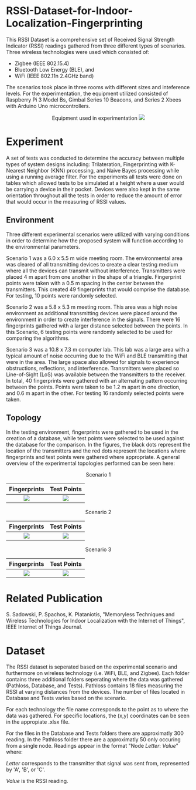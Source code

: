 # RSSI-Dataset-for-Indoor-Localization-Fingerprinting

This RSSI Dataset is a comprehensive set of Received Signal Strength Indicator (RSSI) readings gathered from three different types of scenarios. Three wireless technologies were used which consisted of:
 
 - Zigbee (IEEE 802.15.4)
 - Bluetooth Low Energy (BLE), and
 - WiFi (IEEE 802.11n 2.4GHz band)

 
The scenarios took place in three rooms with different sizes and inteference levels. For the experimentation, the equipment utilized consisted of Raspberry Pi 3 Model Bs, Gimbal Series 10 Beacons, and Series 2 Xbees with Arduino Uno microcontrollers.
 
  <p align="center">
Equipment used in experimentation
<img src="https://github.com/pspachos/Raw-RSSI-Dataset-for-Indoor-Localization-Fingerprinting/blob/master/img/equipment.jpg">
 </p>
 
 # Experiment
A set of tests was conducted to determine the accuracy between multiple types of system designs including: Trilateration, Fingerprinting with K-Nearest Neighbor (KNN) processing, and Naive Bayes processing while using a running average filter. For the experiments all tests were done on tables which allowed tests to be simulated at a height where a user would be carrying a device in their pocket. Devices were also kept in the same orientation throughout all the tests in order to reduce the amount of error that would occur in the measuring of RSSI values.
 
 ## Environment
Three different experimental scenarios were utilized with varying conditions in order to determine how the proposed system will function according to the environmental parameters.

Scenario 1 was a 6.0 x 5.5 m wide meeting room. The environmental area was cleared of all transmitting devices to create a clear testing medium where all the devices can transmit without interference. Transmitters were placed 4 m apart from one another in the shape of a triangle. Fingerprint points were taken with a 0.5 m spacing in the center between the transmitters. This created 49 fingerprints that would comprise the database. For testing, 10 points were randomly selected.

Scenario 2 was a 5.8 x 5.3 m meeting room. This area was a high noise environment as additional transmitting devices were placed around the environment in order to create interference in the signals. There were 16 fingerprints gathered with a larger distance selected between the points. In this Scenario, 6 testing points were randomly selected to be used for comparing the algorithms.

Scenario 3 was a 10.8 x 7.3 m computer lab. This lab was a large area with a typical amount of noise occurring due to the WiFi and BLE transmitting that were in the area. The large space also allowed for signals to experience obstructions, reflections, and interference. Transmitters were placed so Line-of-Sight (LoS) was available between the transmitters to the receiver. In total, 40 fingerprints were gathered with an alternating pattern occurring between the points. Points were taken to be 1.2 m apart in one direction, and 0.6 m apart in the other. For testing 16 randomly selected points were taken.


 
 ## Topology
In the testing environment, fingerprints were gathered to be used in the creation of a database, while test points were selected to be used against the database for the comparison. In the figures, the black dots represent the location of the transmitters and the red dots represent the locations where fingerprints and test points were gathered where appropriate. A general overview of the experimental topologies performed can be seen here:
 <p align="center">
Scenario 1
 
  Fingerprints             |  Test Points
:-------------------------:|:-------------------------:
![](https://github.com/pspachos/Raw-RSSI-Dataset-for-Indoor-Localization-Fingerprinting/blob/master/img/Scenario1_Fingerprints.png)  |  ![](https://github.com/pspachos/Raw-RSSI-Dataset-for-Indoor-Localization-Fingerprinting/blob/master/img/Scenario1_Tests.png)

  <p align="center">
  Scenario 2
 
  Fingerprints             |  Test Points
:-------------------------:|:-------------------------:
![](https://github.com/pspachos/Raw-RSSI-Dataset-for-Indoor-Localization-Fingerprinting/blob/master/img/Scenario2_Fingerprints.png)  |  ![](https://github.com/pspachos/Raw-RSSI-Dataset-for-Indoor-Localization-Fingerprinting/blob/master/img/Scenario2_Tests.png)

<p align="center">
Scenario 3
 
  Fingerprints             |  Test Points
:-------------------------:|:-------------------------:
![](https://github.com/pspachos/Raw-RSSI-Dataset-for-Indoor-Localization-Fingerprinting/blob/master/img/Scenario3_Fingerprints.png)  |  ![](https://github.com/pspachos/Raw-RSSI-Dataset-for-Indoor-Localization-Fingerprinting/blob/master/img/Scenario3_Tests.png)
  
  </p>
  
 # Related Publication
 
S. Sadowski, P. Spachos, K. Plataniotis, "Memoryless Techniques and Wireless Technologies for Indoor Localization with the Internet of Things", IEEE Internet of Things Journal.
 
 # Dataset
The RSSI dataset is seperated based on the experimental scenario and furthermore on wireless technology (i.e. WiFi, BLE, and Zigbee). Each folder contains three additional folders seperating where the data was gathered (Pathloss, Database, and Tests). Pathloss contains 18 files measuring the RSSI at varying distances from the devices. The number of files located in Database and Tests varies based on the scenario.

For each technology the file name corresponds to the point as to where the data was gathered. For specific locations, the (x,y) coordinates can be seen in the appropiate .xlsx file.

For the files in the Database and Tests folders there are approximatly 300 reading. In the Pathloss folder there are a approximatly 50 only occuring from a single node. Readings appear in the format "Node *Letter*: *Value*" where:

*Letter* corresponds to the transmitter that signal was sent from, represented by 'A', 'B', or 'C'.

*Value* is the RSSI reading.
